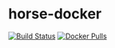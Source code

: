 # horse-docker
[![Build Status](https://travis-ci.com/HashLoad/horse.svg?branch=master)](https://travis-ci.com/HashLoad/horse)
[![Docker Pulls](https://img.shields.io/docker/pulls/hashload/horse.svg)](https://cloud.docker.com/u/hashload/repository/docker/hashload/horse)
